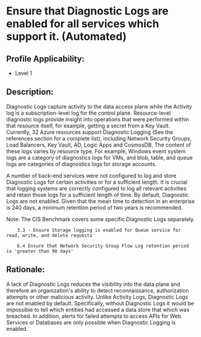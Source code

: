 # Ensure that Diagnostic Logs are enabled for all services which support it. (Automated)

## Profile Applicability:

- Level 1

## Description:

Diagnostic Logs capture activity to the data access plane while the Activity log is a subscription-level log for the control plane. Resource-level diagnostic logs provide insight into operations that were performed within that resource itself, for example, getting a secret from a Key Vault. Currently, 32 Azure resources support Diagnostic Logging (See the references section for a complete list), including Network Security Groups, Load Balancers, Key Vault, AD, Logic Apps and CosmosDB. The content of these logs varies by resource type. For example, Windows event system logs are a category of diagnostics logs for VMs, and blob, table, and queue logs are categories of diagnostics logs for storage accounts.  

A number of back-end services were not configured to log and store Diagnostic Logs for certain activities or for a sufficient length. It is crucial that logging systems are correctly configured to log all relevant activities and retain those logs for a sufficient length of time. By default, Diagnostic Logs are not enabled. Given that the mean time to detection in an enterprise is 240 days, a minimum retention period of two years is recommended.  

Note: The CIS Benchmark covers some specific Diagnostic Logs separately.  
```
    3.3 - Ensure Storage logging is enabled for Queue service for read, write, and delete requests 
    
    6.4 Ensure that Network Security Group Flow Log retention period is 'greater than 90 days'
```
## Rationale:

A lack of Diagnostic Logs reduces the visibility into the data plane and therefore an organization's ability to detect reconnaissance, authorization attempts or other malicious activity. Unlike Activity Logs, Diagnostic Logs are not enabled by default. Specifically, without Diagnostic Logs it would be impossible to tell which entities had accessed a data store that which was breached. In addition, alerts for failed attempts to access APIs for Web Services or Databases are only possible when Diagnostic Logging is enabled.